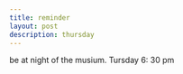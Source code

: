 ```yaml
---
title: reminder
layout: post
description: thursday
---
```

be at night of the musium. Tursday 6: 30 pm